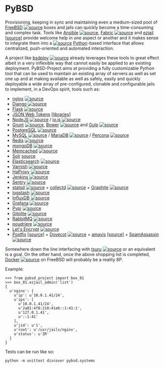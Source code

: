 # PyBSD #

Provisioning, keeping in sync and maintaining even a medium-sized pool of [FreeBSD](https://www.freebsd.org/) [<img src="https://cloud.githubusercontent.com/assets/644815/8814137/862c35b6-3009-11e5-9260-7bc6ec22ab1c.png" alt="source"/>](https://github.com/freebsd/freebsd) boxes and jails can quickly become a time-consuming and complex task. Tools like [Ansible](http://ansible.com/) [<img src="https://cloud.githubusercontent.com/assets/644815/8814137/862c35b6-3009-11e5-9260-7bc6ec22ab1c.png" alt="source"/>](https://github.com/ansible/ansible), [Fabric](http://www.fabfile.org/) [<img src="https://cloud.githubusercontent.com/assets/644815/8814137/862c35b6-3009-11e5-9260-7bc6ec22ab1c.png" alt="source"/>](https://github.com/fabric/fabric) and [ezjail](http://erdgeist.org/arts/software/ezjail/) [[source](http://erdgeist.org/gitweb/ezjail/)] provide welcome help in one aspect or another and it makes sense to integrate them into a [<img src="https://cloud.githubusercontent.com/assets/644815/8838883/aec0b5b6-30d0-11e5-8f36-3bd9346149f7.png" alt="source"/>](https://hg.python.org/) [Python](https://www.python.org/)-based interface that allows centralized, push-oriented and automated interaction.

A project like [bsdploy](https://github.com/ployground/bsdploy) [<img src="https://cloud.githubusercontent.com/assets/644815/8814137/862c35b6-3009-11e5-9260-7bc6ec22ab1c.png" alt="source"/>](https://github.com/ployground/bsdploy) already leverages these tools to great effect albeit in a very inflexible way that cannot easily be applied to an existing deployment. PyBSD-Project aims at providing a fully customizable Python tool that can be used to maintain an existing array of servers as well as set one up and at making available as well as safely, easily and quickly deployable a wide array of pre-configured, clonable and configurable jails to implement, in a DevOps spirit, tools such as:

   * [nginx](http://nginx.org/) [<img src="https://cloud.githubusercontent.com/assets/644815/8814137/862c35b6-3009-11e5-9260-7bc6ec22ab1c.png" alt="source"/>](http://hg.nginx.org/nginx)
   * [Django](https://www.djangoproject.com/) [<img src="https://cloud.githubusercontent.com/assets/644815/8814137/862c35b6-3009-11e5-9260-7bc6ec22ab1c.png" alt="source"/>](https://github.com/django/django)
   * [Flask](http://flask.pocoo.org/) [<img src="https://cloud.githubusercontent.com/assets/644815/8814137/862c35b6-3009-11e5-9260-7bc6ec22ab1c.png" alt="source"/>](https://github.com/mitsuhiko/flask)
   * [JSON Web Tokens](https://en.wikipedia.org/wiki/JSON_Web_Token) [[libraries]](http://jwt.io/#libraries)
   * [NodeJS](http://nodejs.org/) [<img src="https://cloud.githubusercontent.com/assets/644815/8814137/862c35b6-3009-11e5-9260-7bc6ec22ab1c.png" alt="source"/>](https://github.com/joyent/node) / [io.js](https://iojs.org/) [<img src="https://cloud.githubusercontent.com/assets/644815/8814137/862c35b6-3009-11e5-9260-7bc6ec22ab1c.png" alt="source"/>](https://github.com/nodejs/io.js)
   * [Grunt](http://gruntjs.com/) [<img src="https://cloud.githubusercontent.com/assets/644815/8814137/862c35b6-3009-11e5-9260-7bc6ec22ab1c.png" alt="source"/>](https://github.com/gruntjs/grunt), [Bower](http://bower.io) [<img src="https://cloud.githubusercontent.com/assets/644815/8814137/862c35b6-3009-11e5-9260-7bc6ec22ab1c.png" alt="source"/>](https://github.com/bower/bower) and [Gulp](http://gulpjs.com) [<img src="https://cloud.githubusercontent.com/assets/644815/8814137/862c35b6-3009-11e5-9260-7bc6ec22ab1c.png" alt="source"/>](https://github.com/gulpjs/gulp)
   * [PostgreSQL](http://www.postgresql.org/) [<img src="https://cloud.githubusercontent.com/assets/644815/8814137/862c35b6-3009-11e5-9260-7bc6ec22ab1c.png" alt="source"/>](https://github.com/postgres/postgres)
   * [MySQL](http://www.mysql.com/) [<img src="https://cloud.githubusercontent.com/assets/644815/8814137/862c35b6-3009-11e5-9260-7bc6ec22ab1c.png" alt="source"/>](https://github.com/mysql/mysql-server) / [MariaDB](http://mariadb.org/) [<img src="https://cloud.githubusercontent.com/assets/644815/8814137/862c35b6-3009-11e5-9260-7bc6ec22ab1c.png" alt="source"/>](https://github.com/MariaDB/server) / [Percona](https://www.percona.com/) [<img src="https://cloud.githubusercontent.com/assets/644815/8840287/4f5e3d64-30df-11e5-94b4-d8a12efb7eb3.png" alt="source"/>](https://launchpad.net/percona-xtrabackup)
   * [Redis](http://redis.io) [<img src="https://cloud.githubusercontent.com/assets/644815/8814137/862c35b6-3009-11e5-9260-7bc6ec22ab1c.png" alt="source"/>](https://github.com/antirez/redis)
   * [mongoDB](http://www.mongodb.org/) [<img src="https://cloud.githubusercontent.com/assets/644815/8814137/862c35b6-3009-11e5-9260-7bc6ec22ab1c.png" alt="source"/>](https://github.com/mongodb/mongo)
   * [Memcached](http://memcached.org/) [<img src="https://cloud.githubusercontent.com/assets/644815/8814137/862c35b6-3009-11e5-9260-7bc6ec22ab1c.png" alt="source"/>](https://github.com/memcached/memcached)
   * [Solr](http://lucene.apache.org/solr/) [source](http://archive.apache.org/dist/lucene/solr/)
   * [Elasticsearch](https://www.elastic.co/products/elasticsearch) [<img src="https://cloud.githubusercontent.com/assets/644815/8814137/862c35b6-3009-11e5-9260-7bc6ec22ab1c.png" alt="source"/>](https://github.com/elastic/elasticsearch)
   * [Varnish](https://www.varnish-cache.org/) [<img src="https://cloud.githubusercontent.com/assets/644815/8814137/862c35b6-3009-11e5-9260-7bc6ec22ab1c.png" alt="source"/>](https://github.com/varnish/Varnish-Cache)
   * [HaProxy](http://www.haproxy.org/) [<img src="https://cloud.githubusercontent.com/assets/644815/8814137/862c35b6-3009-11e5-9260-7bc6ec22ab1c.png" alt="source"/>](https://github.com/haproxy/haproxy)
   * [Jenkins](http://jenkins-ci.org/) [<img src="https://cloud.githubusercontent.com/assets/644815/8814137/862c35b6-3009-11e5-9260-7bc6ec22ab1c.png" alt="source"/>](https://github.com/jenkinsci/jenkins/)
   * [Sentry](https://getsentry.com) [<img src="https://cloud.githubusercontent.com/assets/644815/8814137/862c35b6-3009-11e5-9260-7bc6ec22ab1c.png" alt="source"/>](https://github.com/getsentry/sentry)
   * [statsd](https://github.com/etsy/statsd) [<img src="https://cloud.githubusercontent.com/assets/644815/8814137/862c35b6-3009-11e5-9260-7bc6ec22ab1c.png" alt="source"/>](https://github.com/etsy/statsd) + [collectd](http://collectd.org/) [<img src="https://cloud.githubusercontent.com/assets/644815/8814137/862c35b6-3009-11e5-9260-7bc6ec22ab1c.png" alt="source"/>](https://github.com/collectd/collectd) + [Graphite](http://graphite.readthedocs.org/en/latest/) [<img src="https://cloud.githubusercontent.com/assets/644815/8814137/862c35b6-3009-11e5-9260-7bc6ec22ab1c.png" alt="source"/>](https://github.com/graphite-project/graphite-web)
   * [logstash](https://www.elastic.co/products/logstash) [<img src="https://cloud.githubusercontent.com/assets/644815/8814137/862c35b6-3009-11e5-9260-7bc6ec22ab1c.png" alt="source"/>](https://github.com/elastic/logstash)
   * [InfluxDB](http://influxdb.com) [<img src="https://cloud.githubusercontent.com/assets/644815/8814137/862c35b6-3009-11e5-9260-7bc6ec22ab1c.png" alt="source"/>](https://github.com/influxdb/influxdb)
   * [Grafana](http://grafana.org) [<img src="https://cloud.githubusercontent.com/assets/644815/8814137/862c35b6-3009-11e5-9260-7bc6ec22ab1c.png" alt="source"/>](https://github.com/grafana/grafana)
   * [Pypi](https://pypi.python.org/) [<img src="https://cloud.githubusercontent.com/assets/644815/8838883/aec0b5b6-30d0-11e5-8f36-3bd9346149f7.png" alt="source"/>](https://bitbucket.org/pypa/pypi)
   * [Gitolite](http://wiki.github.com/sitaramc/gitolite/) [<img src="https://cloud.githubusercontent.com/assets/644815/8814137/862c35b6-3009-11e5-9260-7bc6ec22ab1c.png" alt="source"/>](https://github.com/sitaramc/gitolite)
   * [RabbitMQ](https://www.rabbitmq.com/) [<img src="https://cloud.githubusercontent.com/assets/644815/8814137/862c35b6-3009-11e5-9260-7bc6ec22ab1c.png" alt="source"/>](https://github.com/rabbitmq/rabbitmq-server)
   * [poudriere](https://github.com/freebsd/poudriere/wiki) [<img src="https://cloud.githubusercontent.com/assets/644815/8814137/862c35b6-3009-11e5-9260-7bc6ec22ab1c.png" alt="source"/>](https://github.com/freebsd/poudriere)
   * [Let's Encrypt](https://letsencrypt.org/) [<img src="https://cloud.githubusercontent.com/assets/644815/8814137/862c35b6-3009-11e5-9260-7bc6ec22ab1c.png" alt="source"/>](https://github.com/letsencrypt/letsencrypt)
   * [Postfix](http://www.postfix.org/) [[source]](http://www.postfix.org/download.html) + [Dovecot](http://www.dovecot.org/) [<img src="https://cloud.githubusercontent.com/assets/644815/8838883/aec0b5b6-30d0-11e5-8f36-3bd9346149f7.png" alt="source"/>](http://hg.dovecot.org/) + [amavis](http://www.ijs.si/software/amavisd/) [[source]](http://www.ijs.si/software/amavisd/amavisd-new.tar.gz) + [SpamAssassin](http://spamassassin.apache.org) [<img src="https://cloud.githubusercontent.com/assets/644815/8840286/4f465dc0-30df-11e5-8748-b27a79ae8353.png" alt="source"/>](http://wiki.apache.org/spamassassin/DownloadFromSvn)

Somewhere down the line interfacing with [tsuru](https://tsuru.io/) [<img src="https://cloud.githubusercontent.com/assets/644815/8814137/862c35b6-3009-11e5-9260-7bc6ec22ab1c.png" alt="source"/>](https://github.com/tsuru/tsuru) or an equivalent is a goal. On the other hand, once the above shopping list is completed, [Docker](http://www.docker.com) [<img src="https://cloud.githubusercontent.com/assets/644815/8814137/862c35b6-3009-11e5-9260-7bc6ec22ab1c.png" alt="source"/>](https://github.com/docker/docker) on FreeBSD will probably be a reality 8P.

Example:


    >>> from pybsd_project import box_01
    >>> box_01.ezjail_admin('list')
    {
      u'nginx': {
        u'ip': u'10.0.1.41/24',
        u'ips': [
          u'10.0.1.41/24',
          u'2a01:4f8:210:41e6::1:41:1',
          u'127.0.1.41',
          u'::1:41'
        ],
        u'jid': u'1',
        u'root': u'/usr/jails/nginx',
        u'status': u'ZR'
      }
    }

Tests can be run like so:

    python -m unittest discover pybsd.systems
